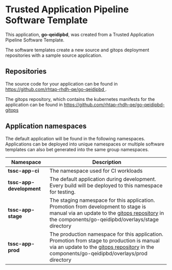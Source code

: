 # Trusted Application Pipeline Software Template

This application, **go-qeidipbd**, was created from a Trusted Application Pipeline Software Template.

The software templates create a new source and gitops deployment repositories with a sample source application. 

## Repositories

The source code for your application can be found in [https://github.com/rhtap-rhdh-qe/go-qeidipbd ](https://github.com/rhtap-rhdh-qe/go-qeidipbd ).
 
The gitops repository, which contains the kubernetes manifests for the application can be found in 
[https://github.com/rhtap-rhdh-qe/go-qeidipbd-gitops ](https://github.com/rhtap-rhdh-qe/go-qeidipbd-gitops ) 

## Application namespaces 

The default application will be found in the following namespaces. Applications can be deployed into unique namespaces or multiple software templates can also bet generated into the same group namespaces.  

|  Namespace   |  Description   |  
| -------- | -------- |
| **tssc-app-ci** | The namespace used for CI workloads |
| **tssc-app-development** | The default application during development. Every build will be deployed to this namespace for testing. |
| **tssc-app-stage** | The staging namespace for this application. Promotion from development to stage is manual via an update to the [gitops repository](https://github.com/rhtap-rhdh-qe/go-qeidipbd-gitops ) in the components/go-qeidipbd/overlays/stage directory |
| **tssc-app-prod** | The production namespace for this application. Promotion from stage to production is manual via an update to the [gitops repository](https://github.com/rhtap-rhdh-qe/go-qeidipbd-gitops ) in the components/go-qeidipbd/overlays/prod directory |